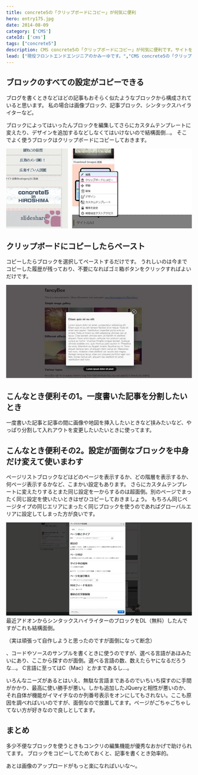 ```yaml
---
title: concrete5の「クリップボードにコピー」が何気に便利
hero: entry175.jpg
date: 2014-08-09
category: ['CMS']
cateId: ['cms']
tags: ["concrete5"]
description: CMS concrete5の「クリップボードにコピー」が何気に便利です。サイトを編集する際、どうしても似たようなブロックを使うのでヘビロテしてます。なので、その機能や使い方についてご紹介します。
lead: ["現役フロントエンドエンジニアのかみーゆです。","CMS concrete5の「クリップボードにコピー」が何気に便利です。サイトを編集する際、どうしても似たようなブロックを使うのでヘビロテしてます。なので、その機能や使い方についてご紹介します。"]
---
```

## ブロックのすべての設定がコピーできる
ブログを書くときなどはどの記事もおそらく似たようなブロックから構成されていると思います。
私の場合は画像ブロック、記事ブロック、シンタックスハイライターなど。

ブロックによってはいったんブロックを編集してさらにカスタムテンプレートに変えたり、デザインを追加するなどしなくてはいけないので結構面倒…。
そこでよく使うブロックはクリップボードにコピーしておきます。

![ブロックのすべての設定](./images/2014/entry173-1.jpg)

## クリップボードにコピーしたらペースト

コピーしたらブロックを選択してペーストするだけです。
うれしいのは今までコピーした履歴が残っており、不要になればゴミ箱ボタンをクリックすればよいだけです。

![クリップボードにコピーしたらペースト](./images/2014/entry173-2.jpg)

## こんなとき便利その1。一度書いた記事を分割したいとき

一度書いた記事と記事の間に画像や地図を挿入したいときなど挟みたいなど、やっぱり分割して入れアウトを変更したいたいときに使ってます。

## こんなとき便利その2。設定が面倒なブロックを中身だけ変えて使いまわす
ページリストブロックなどはどのページを表示するか、どの階層を表示するか、何ページ表示するかなど、こまかい設定もあります。
さらにカスタムテンプレートに変えたりするとまた同じ設定を一からするのは超面倒。別のページでまったく同じ設定を使いたいときはぜひコピーしておきましょう。
もちろん同じページタイプの同じエリアにまったく同じブロックを使うのであればグローバルエリアに設定してしまった方が良いです。

![クリップボードにコピーしたらペースト](./images/2014/entry173-3.jpg)
最近アドオンからシンタックスハイライターのブロックをDL（無料）したんですがこれも結構面倒。

（実は頑張って自作しようと思ったのですが面倒になって断念）

、コードやソースのサンプルを書くときに使うのですが、選べる言語があほみたいにあり、ここから探すのが面倒。選べる言語の数、数えたらヤになるだろうな…。
C言語に至ってはC（Mac）とかまであるし…。

いろんなニーズがあるとはいえ、無駄な言語まであるのでいちいち探すのに手間がかかり、最高に使い勝手が悪い。しかも追加したJQueryと相性が悪いのか、それ自体が機能がイマイチなのか列番号表示をオンにしてもされない。ここも原因を調べればいいのですが、面倒なので放置してます。ページがごちゃごちゃしてない方が好きなので良しとしてます。

## まとめ
多少不便なブロックを使うときもコンクリの編集機能が優秀なおかげで助けられてます。
ブロックをコピーしてためておくと、記事を書くとき効率的。

あとは画像のアップロードがもっと楽になればいいな～。
